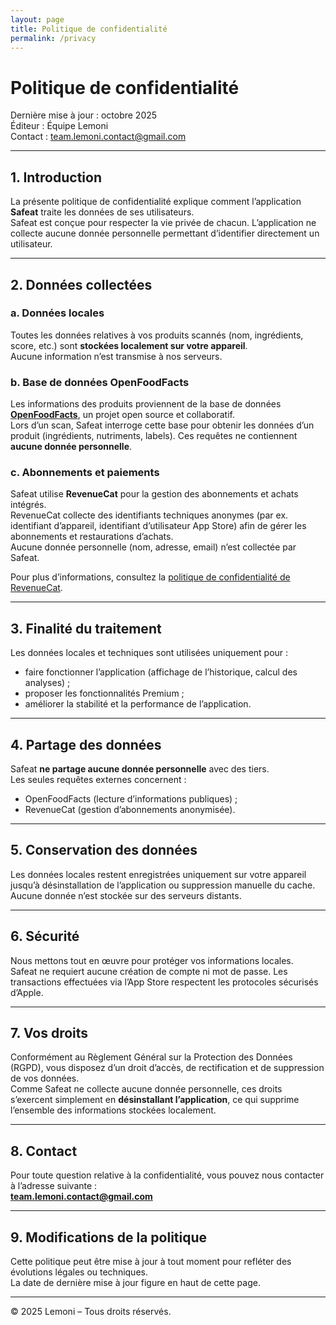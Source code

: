 ```yaml
---
layout: page
title: Politique de confidentialité
permalink: /privacy
---
```


# Politique de confidentialité

Dernière mise à jour : octobre 2025  
Éditeur : Équipe Lemoni  
Contact : [team.lemoni.contact@gmail.com](mailto:team.lemoni.contact@gmail.com)

---

## 1. Introduction

La présente politique de confidentialité explique comment l’application **Safeat** traite les données de ses utilisateurs.  
Safeat est conçue pour respecter la vie privée de chacun. L’application ne collecte aucune donnée personnelle permettant d’identifier directement un utilisateur.

---

## 2. Données collectées

### a. Données locales
Toutes les données relatives à vos produits scannés (nom, ingrédients, score, etc.) sont **stockées localement sur votre appareil**.  
Aucune information n’est transmise à nos serveurs.

### b. Base de données OpenFoodFacts
Les informations des produits proviennent de la base de données **[OpenFoodFacts](https://openfoodfacts.org)**, un projet open source et collaboratif.  
Lors d’un scan, Safeat interroge cette base pour obtenir les données d’un produit (ingrédients, nutriments, labels). Ces requêtes ne contiennent **aucune donnée personnelle**.

### c. Abonnements et paiements
Safeat utilise **RevenueCat** pour la gestion des abonnements et achats intégrés.  
RevenueCat collecte des identifiants techniques anonymes (par ex. identifiant d’appareil, identifiant d’utilisateur App Store) afin de gérer les abonnements et restaurations d’achats.  
Aucune donnée personnelle (nom, adresse, email) n’est collectée par Safeat.

Pour plus d’informations, consultez la [politique de confidentialité de RevenueCat](https://www.revenuecat.com/privacy).

---

## 3. Finalité du traitement

Les données locales et techniques sont utilisées uniquement pour :
- faire fonctionner l’application (affichage de l’historique, calcul des analyses) ;
- proposer les fonctionnalités Premium ;
- améliorer la stabilité et la performance de l’application.

---

## 4. Partage des données

Safeat **ne partage aucune donnée personnelle** avec des tiers.  
Les seules requêtes externes concernent :
- OpenFoodFacts (lecture d’informations publiques) ;
- RevenueCat (gestion d’abonnements anonymisée).

---

## 5. Conservation des données

Les données locales restent enregistrées uniquement sur votre appareil jusqu’à désinstallation de l’application ou suppression manuelle du cache.  
Aucune donnée n’est stockée sur des serveurs distants.

---

## 6. Sécurité

Nous mettons tout en œuvre pour protéger vos informations locales.  
Safeat ne requiert aucune création de compte ni mot de passe. Les transactions effectuées via l’App Store respectent les protocoles sécurisés d’Apple.

---

## 7. Vos droits

Conformément au Règlement Général sur la Protection des Données (RGPD), vous disposez d’un droit d’accès, de rectification et de suppression de vos données.  
Comme Safeat ne collecte aucune donnée personnelle, ces droits s’exercent simplement en **désinstallant l’application**, ce qui supprime l’ensemble des informations stockées localement.

---

## 8. Contact

Pour toute question relative à la confidentialité, vous pouvez nous contacter à l’adresse suivante :  
**[team.lemoni.contact@gmail.com](mailto:team.lemoni.contact@gmail.com)**

---

## 9. Modifications de la politique

Cette politique peut être mise à jour à tout moment pour refléter des évolutions légales ou techniques.  
La date de dernière mise à jour figure en haut de cette page.

---

© 2025 Lemoni – Tous droits réservés.
